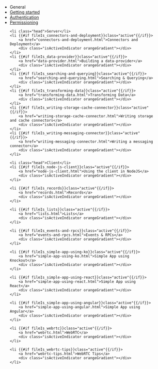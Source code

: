 <ul id="subnav">
	<li class="head first">General</li>
	<li {{#if fileIs_getting-started}}class="active"{{/if}}>
		<a href="getting-started.html">Getting started</a>
		<div class="isActiveIndicator orangeGradient"></div>
	</li>
	<li {{#if fileIs_authentication}}class="active"{{/if}}>
		<a href="authentication.html">Authentication</a>
		<div class="isActiveIndicator orangeGradient"></div>
	</li>
	<li {{#if fileIs_permissioning}}class="active"{{/if}}>
		<a href="permissioning.html">Permissioning</a>
		<div class="isActiveIndicator orangeGradient"></div>
	</li>

	<li class="head">Server</li>
	<li {{#if fileIs_connectors-and-deployment}}class="active"{{/if}}>
		<a href="connectors-and-deployment.html">Connectors and Deployment</a>
		<div class="isActiveIndicator orangeGradient"></div>
	</li>
	<li {{#if fileIs_data-provider}}class="active"{{/if}}>
		<a href="data-provider.html">Building a data-provider</a>
		<div class="isActiveIndicator orangeGradient"></div>
	</li>
	<li {{#if fileIs_searching-and-querying}}class="active"{{/if}}>
		<a href="searching-and-querying.html">Searching & Querying</a>
		<div class="isActiveIndicator orangeGradient"></div>
	</li>
	<li {{#if fileIs_transforming-data}}class="active"{{/if}}>
		<a href="transforming-data.html">Transforming Data</a>
		<div class="isActiveIndicator orangeGradient"></div>
	</li>
	<li {{#if fileIs_writing-storage-cache-connector}}class="active"{{/if}}>
		<a href="writing-storage-cache-connector.html">Writing storage and cache connectors</a>
		<div class="isActiveIndicator orangeGradient"></div>
	</li>
	<li {{#if fileIs_writing-messaging-connector}}class="active"{{/if}}>
		<a href="writing-messaging-connector.html">Writing a messaging connector</a>
		<div class="isActiveIndicator orangeGradient"></div>
	</li>

	<li class="head">Client</li>
	<li {{#if fileIs_node-js-client}}class="active"{{/if}}>
		<a href="node-js-client.html">Using the client in NodeJS</a>
		<div class="isActiveIndicator orangeGradient"></div>
	</li>

	<li {{#if fileIs_records}}class="active"{{/if}}>
		<a href="records.html">Records</a>
		<div class="isActiveIndicator orangeGradient"></div>
	</li>

	<li {{#if fileIs_lists}}class="active"{{/if}}>
		<a href="lists.html">Lists</a>
		<div class="isActiveIndicator orangeGradient"></div>
	</li>

	<li {{#if fileIs_events-and-rpcs}}class="active"{{/if}}>
		<a href="events-and-rpcs.html">Events & RPCs</a>
		<div class="isActiveIndicator orangeGradient"></div>
	</li>

	<li {{#if fileIs_simple-app-using-ko}}class="active"{{/if}}>
		<a href="simple-app-using-ko.html">Simple App using Knockout</a>
		<div class="isActiveIndicator orangeGradient"></div>
	</li>

	<li {{#if fileIs_simple-app-using-react}}class="active"{{/if}}>
		<a href="simple-app-using-react.html">Simple App using React</a>
		<div class="isActiveIndicator orangeGradient"></div>
	</li>

	<li {{#if fileIs_simple-app-using-angular}}class="active"{{/if}}>
		<a href="simple-app-using-angular.html">Simple App using Angular</a>
		<div class="isActiveIndicator orangeGradient"></div>
	</li>

	<li {{#if fileIs_webrtc}}class="active"{{/if}}>
		<a href="webrtc.html">WebRTC</a>
		<div class="isActiveIndicator orangeGradient"></div>
	</li>

	<li {{#if fileIs_webrtc-tips}}class="active"{{/if}}>
		<a href="webrtc-tips.html">WebRTC Tips</a>
		<div class="isActiveIndicator orangeGradient"></div>
	</li>
</ul>
